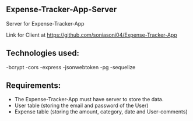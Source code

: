 ## Expense-Tracker-App-Server

Server for Expense-Tracker-App

Link for Client at https://github.com/soniasoni04/Expense-Tracker-App

## Technologies used:

  -bcrypt
  -cors
  -express
  -jsonwebtoken
  -pg
  -sequelize
  
 ## Requirements:
 
 - The Expense-Tracker-App must have server to store the data.
 - User table (storing the email and password of the User)
 - Expense table (storing the amount, category, date and User-comments)
 
